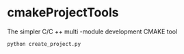 # cmakeProjectTools
The simpler C/C ++ multi -module development CMAKE tool

```cmd
python create_project.py
```